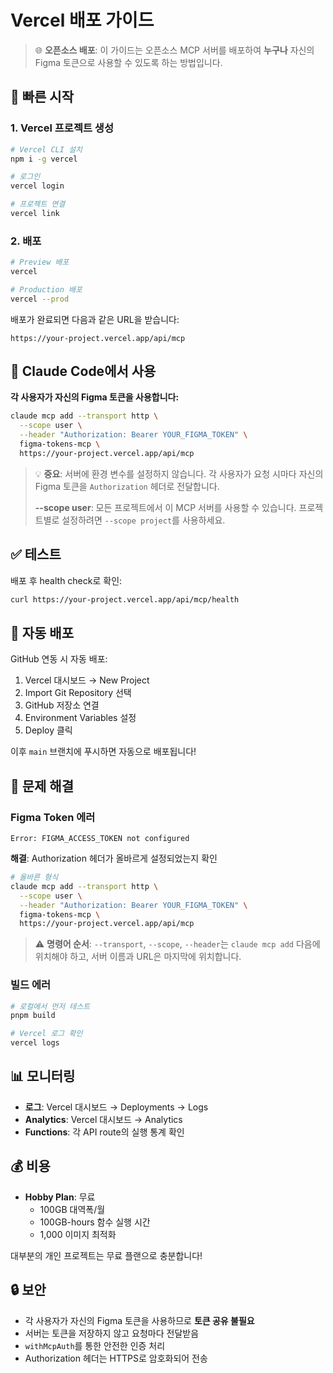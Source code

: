 # Vercel 배포 가이드

> 🌐 **오픈소스 배포**: 이 가이드는 오픈소스 MCP 서버를 배포하여 **누구나** 자신의 Figma 토큰으로 사용할 수 있도록 하는 방법입니다.

## 🚀 빠른 시작

### 1. Vercel 프로젝트 생성

```bash
# Vercel CLI 설치
npm i -g vercel

# 로그인
vercel login

# 프로젝트 연결
vercel link
```

### 2. 배포

```bash
# Preview 배포
vercel

# Production 배포
vercel --prod
```

배포가 완료되면 다음과 같은 URL을 받습니다:
```
https://your-project.vercel.app/api/mcp
```

## 🔧 Claude Code에서 사용

**각 사용자가 자신의 Figma 토큰을 사용합니다:**

```bash
claude mcp add --transport http \
  --scope user \
  --header "Authorization: Bearer YOUR_FIGMA_TOKEN" \
  figma-tokens-mcp \
  https://your-project.vercel.app/api/mcp
```

> 💡 **중요**: 서버에 환경 변수를 설정하지 않습니다. 각 사용자가 요청 시마다 자신의 Figma 토큰을 `Authorization` 헤더로 전달합니다.
>
> **--scope user**: 모든 프로젝트에서 이 MCP 서버를 사용할 수 있습니다. 프로젝트별로 설정하려면 `--scope project`를 사용하세요.

## ✅ 테스트

배포 후 health check로 확인:

```bash
curl https://your-project.vercel.app/api/mcp/health
```

## 🔄 자동 배포

GitHub 연동 시 자동 배포:
1. Vercel 대시보드 → New Project
2. Import Git Repository 선택
3. GitHub 저장소 연결
4. Environment Variables 설정
5. Deploy 클릭

이후 `main` 브랜치에 푸시하면 자동으로 배포됩니다!

## 🐛 문제 해결

### Figma Token 에러
```
Error: FIGMA_ACCESS_TOKEN not configured
```

**해결**: Authorization 헤더가 올바르게 설정되었는지 확인
```bash
# 올바른 형식
claude mcp add --transport http \
  --scope user \
  --header "Authorization: Bearer YOUR_FIGMA_TOKEN" \
  figma-tokens-mcp \
  https://your-project.vercel.app/api/mcp
```

> ⚠️ **명령어 순서**: `--transport`, `--scope`, `--header`는 `claude mcp add` 다음에 위치해야 하고, 서버 이름과 URL은 마지막에 위치합니다.

### 빌드 에러
```bash
# 로컬에서 먼저 테스트
pnpm build

# Vercel 로그 확인
vercel logs
```

## 📊 모니터링

- **로그**: Vercel 대시보드 → Deployments → Logs
- **Analytics**: Vercel 대시보드 → Analytics
- **Functions**: 각 API route의 실행 통계 확인

## 💰 비용

- **Hobby Plan**: 무료
  - 100GB 대역폭/월
  - 100GB-hours 함수 실행 시간
  - 1,000 이미지 최적화

대부분의 개인 프로젝트는 무료 플랜으로 충분합니다!

## 🔒 보안

- 각 사용자가 자신의 Figma 토큰을 사용하므로 **토큰 공유 불필요**
- 서버는 토큰을 저장하지 않고 요청마다 전달받음
- `withMcpAuth`를 통한 안전한 인증 처리
- Authorization 헤더는 HTTPS로 암호화되어 전송
